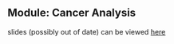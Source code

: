 ## Module: Cancer Analysis

slides (possibly out of date) can be viewed [here](https://bioinf-galaxian.erasmusmc.nl/public/GalaxyTraining/EMC2016/Cancer_Analysis_slides.html) 
